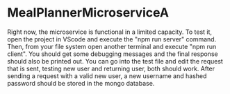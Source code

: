 # MealPlannerMicroserviceA

Right now, the microservice is functional in a limited capacity. To test it, open the project in VScode and execute the "npm run server" command. Then, from your file system open another terminal and execute "npm run client". You should get some debugging messages and the final response should also be printed out. You can go into the test file and edit the request that is sent, testing new user and returning user, both should work. After sending a request with a valid new user, a new username and hashed password should be stored in the mongo database. 
